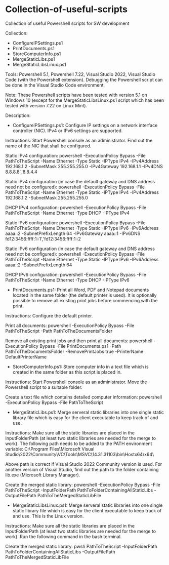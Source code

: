 # Collection-of-useful-scripts
Collection of useful Powershell scripts for SW development

Collection:
- ConfigureIPSettings.ps1
- PrintDocuments.ps1
- StoreComputerInfo.ps1
- MergeStaticLibs.ps1
- MergeStaticLibsLinux.ps1

Tools: Powershell 5.1, Powershell 7.22, Visual Studio 2022, Visual Studio Code (with the Powershell extension). 
Debugging the Powershell script can be done in the Visual Studio Code environment.

Note: These Powershell scripts have been tested with version 5.1 on Windows 10 (except for the MergeStaticLibsLinux.ps1 script which has been tested with version 7.22 on Linux Mint).

Description: 

- ConfigureIPSettings.ps1: 
Configure IP settings on a network interface controller (NIC). IPv4 or IPv6 settings are supported.

Instructions: Start Powershell console as an administrator. Find out the name of the NIC that shall be configured.

Static IPv4 configuration: 
powershell -ExecutionPolicy Bypass -File PathToTheScript -Name Ethernet -Type Static -IPType IPv4 -IPv4Address 192.168.1.2 -SubnetMask 255.255.255.0 -IPv4Gateway 192.168.1.1 -IPv4DNS 8.8.8.8','8.8.4.4

Static IPv4 configuration (in case the default gateway and DNS address need not be configured): 
powershell -ExecutionPolicy Bypass -File PathToTheScript -Name Ethernet -Type Static -IPType IPv4 -IPv4Address 192.168.1.2 -SubnetMask 255.255.255.0 

DHCP IPv4 configuration: 
powershell -ExecutionPolicy Bypass -File PathToTheScript -Name Ethernet -Type DHCP -IPType IPv4

Static IPv6 configuration: 
powershell -ExecutionPolicy Bypass -File PathToTheScript -Name Ethernet -Type Static -IPType IPv6 -IPv6Address aaaa::2 -SubnetPrefixLength 64 -IPv6Gateway aaaa::1 -IPv6DNS fd12:3456:ffff:1::1','fd12:3456:ffff:1::2

Static IPv6 configuration (in case the default gateway and DNS address need not be configured): 
powershell -ExecutionPolicy Bypass -File PathToTheScript -Name Ethernet -Type Static -IPType IPv6 -IPv6Address aaaa::2 -SubnetPrefixLength 64

DHCP IPv6 configuration: 
powershell -ExecutionPolicy Bypass -File PathToTheScript -Name Ethernet -Type DHCP -IPType IPv6

- PrintDocuments.ps1: Print all Word, PDF and Notepad documents located in the same folder (the default printer is used).
It is optionally possible to remove all existing print jobs before commencing with the print.

Instructions: Configure the default printer.

Print all documents: 
powershell -ExecutionPolicy Bypass -File PathToTheScript -Path PathToTheDocumentsFolder

Remove all existing print jobs and then print all documents: 
powershell -ExecutionPolicy Bypass -File PrintDocuments.ps1 -Path PathToTheDocumentsFolder -RemovePrintJobs true -PrinterName DefaultPrinterName

- StoreComputerInfo.ps1: Store computer info in a text file which is created in the same folder as this script is placed in.

Instructions: Start Powershell console as an administrator. Move the Powershell script to a suitable folder.

Create a text file which contains detailed computer information:
powershell -ExecutionPolicy Bypass -File PathToTheScript

- MergeStaticLibs.ps1: Merge serveral static libraries into one single static library file which is easy for the client executable to keep track of and use.

Instructions: Make sure all the static libraries are placed in the InputFolderPath (at least two static libraries are needed for the merge to work).
The following path needs to be added to the PATH environment variable: 
C:\Program Files\Microsoft Visual Studio\2022\Community\VC\Tools\MSVC\14.31.31103\bin\Hostx64\x64\

Above path is correct if Visual Studio 2022 Community version is used. For another version of Visual Studio, find out the path to the folder containing 
lib.exe (Microsoft Library Manager).

Create the merged static library:
powershell -ExecutionPolicy Bypass -File PathToTheScript -InputFolderPath PathToFolderContainingAllStaticLibs -OutputFilePath PathToTheMergedStaticLibFile

- MergeStaticLibsLinux.ps1: Merge serveral static libraries into one single static library file which is easy for the client executable to keep track of and use. This is the Linux version.

Instructions: Make sure all the static libraries are placed in the InputFolderPath (at least two static libraries are needed for the merge to work).
Run the following command in the bash terminal.

Create the merged static library:
pwsh PathToTheScript -InputFolderPath PathToFolderContainingAllStaticLibs -OutputFilePath PathToTheMergedStaticLibFile
